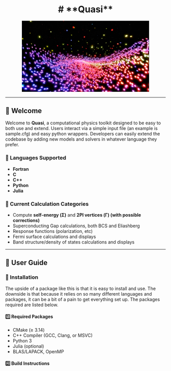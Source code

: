 <h1 align="center"># **Quasi**</h1>

<p align="center">
  <img src="./sovapic.png" alt="Project Logo" width="400">
</p>

---

## **🚀 Welcome**  
Welcome to **Quasi**, a computational physics toolkit designed to be easy to both use and extend. Users interact via a simple input file (an example is sample.cfg) and easy python wrappers. Developers can easily extend the codebase by adding new models and solvers in whatever language they prefer.

### **🔹 Languages Supported**
- **Fortran** 
- **C** 
- **C++** 
- **Python** 
- **Julia** 

### **🔹 Current Calculation Categories**
- Compute **self-energy (Σ)** and **2PI vertices (Γ) (with possible corrections)**  
- Superconducting Gap calculations, both BCS and Eliashberg
- Response functions (polarization, etc)
- Fermi surface calculations and displays
- Band structure/density of states calculations and displays

---

## **📖 User Guide**  

### **🔹 Installation**  
The upside of a package like this is that it is easy to install and use. The downside is that because it relies on so many different languages and packages, it can be a bit of a pain to get everything set up. The packages required are listed below.

#### **1️⃣  Required Packages**  
- CMake (≥ 3.14)  
- C++ Compiler (GCC, Clang, or MSVC)  
- Python 3  
- Julia (optional)  
- BLAS/LAPACK, OpenMP  

#### **2️⃣ Build Instructions**  

